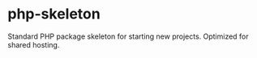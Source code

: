 # php-skeleton
Standard PHP package skeleton for starting new projects. Optimized for shared hosting.
